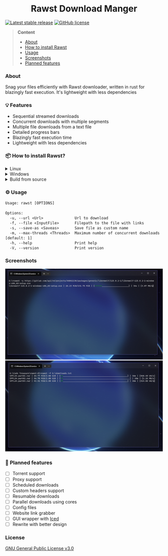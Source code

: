 <h1 align="center">Rawst Download Manger</h1>

[![Latest stable release](https://img.shields.io/github/release/jupiee/rawst.svg?maxAge=3600)](https://github.com/jupiee/rawst/releases) [![GitHub license](https://img.shields.io/github/license/jupiee/rawst.svg)](https://github.com/jupiee/rawst/blob/master/LICENSE)

> **Content**
> - [About](https://github.com/jupiee/rawst#about)
> - [How to install Rawst](https://github.com/jupiee/rawst#how-to-install-rawst)
> - [Usage](https://github.com/jupiee/rawst#usage)
> - [Screenshots](https://github.com/jupiee/rawst#screenshots)
> - [Planned features](https://github.com/jupiee/rawst#planned-features)

### **About**
Snag your files efficiently with Rawst downloader, written in rust for blazingly fast execution. It's lightweight with less dependencies

### 💡 **Features**
- Sequential streamed downloads
- Concurrent downloads with multiple segments
- Multiple file downloads from a text file
- Detailed progress bars
- Blazingly fast execution time
- Lightweight with less dependencies

### 📦 **How to install Rawst?**
<details>
    <summary>Linux</summary>

- Download [Linux installer](https://github.com/Jupiee/rawst/releases/download/Latest/linux.sh) from releases and run it

</details>

<details>
    <summary>Windows</summary>

- Download [Windows installer](https://github.com/Jupiee/rawst/releases/download/Latest/windows.bat) from releases and run it

</details>

<details>
    <summary>Build from source</summary>

- run ``cargo build --release``
- move the binary to corresponding directories
  Windows => ``C:\Users\%USERNAME%\AppData\Local\Microsoft\WindowsApps``
  Linux => ``/usr/local/bin``

</details>

### ⚙️ **Usage**
```
Usage: rawst [OPTIONS]

Options:
  -u, --url <Url>              Url to download
  -f, --file <InputFile>       Filepath to the file with links
  -s, --save-as <Saveas>       Save file as custom name
  -m, --max-threads <Threads>  Maximum number of concurrent downloads [default: 1]
  -h, --help                   Print help
  -V, --version                Print version
```

### **Screenshots**
![single_download.png](assets/single_download.PNG)
![multi_donwload.png](assets/multi_download.PNG)

### 🎯 **Planned features**
* [ ] Torrent support
* [ ] Proxy support
* [ ] Scheduled downloads
* [ ] Custom headers support
* [ ] Resumable downloads
* [ ] Parallel downloads using cores
* [ ] Config files
* [ ] Website link grabber
* [ ] GUI wrapper with [Iced](https://iced.rs/)
* [ ] Rewrite with better design

### **License**
[GNU General Public License v3.0](LICENSE)